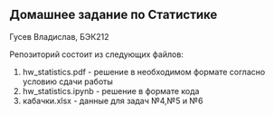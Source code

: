 ## Домашнее задание по Статистике
Гусев Владислав, БЭК212

Репозиторий состоит из следующих файлов:
1. hw_statistics.pdf - решение в необходимом формате согласно условию сдачи работы
2. hw_statistics.ipynb - решение в формате кода
3. кабачки.xlsx - данные для задач №4,№5 и №6

